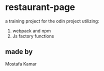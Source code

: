 # restaurant-page
a training project for the odin project utilizing:
  1. webpack and npm  
  2. Js factory functions



## made by
  Mostafa Kamar
